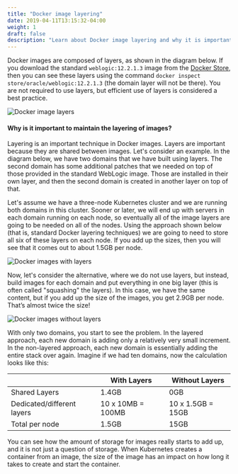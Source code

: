 ```yaml
---
title: "Docker image layering"
date: 2019-04-11T13:15:32-04:00
weight: 1
draft: false
description: "Learn about Docker image layering and why it is important."
---
```



Docker images are composed of layers, as shown in the diagram below.  If you download
the standard `weblogic:12.2.1.3` image from the [Docker Store](https://hub.docker.com/_/oracle-weblogic-server-12c),
then you can see these layers using the command  `docker inspect store/oracle/weblogic:12.2.1.3`
(the domain layer will not be there).  You are not required to use layers, but
efficient use of layers is considered a best practice.

![Docker image layers](/weblogic-kubernetes-operator/images/layers.png)

#### Why is it important to maintain the layering of images?

Layering is an important technique in Docker images.  Layers are important because they
are shared between images.  Let's consider an example.  In the diagram below, we have
two domains that we have built using layers.  The second domain has some additional
patches that we needed on top of those provided in the standard WebLogic image.  Those
are installed in their own layer, and then the second domain is created in another
layer on top of that.

Let's assume we have a three-node Kubernetes cluster and we are running both domains
in this cluster.  Sooner or later, we will end up with servers in each domain running
on each node, so eventually all of the image layers are going to be needed on all of
the nodes.  Using the approach shown below (that is, standard Docker layering techniques)
we are going to need to store all six of these layers on each node.  If you add up the
sizes, then you will see that it comes out to about 1.5GB per node.

![Docker images with layers](/weblogic-kubernetes-operator/images/more-layers.png)

Now, let's consider the alternative, where we do not use layers, but instead,
build images for each domain and put everything in one big layer (this is often
called "squashing" the layers).  In this case, we have the same content, but if
you add up the size of the images, you get 2.9GB per node. That’s almost twice the size!

![Docker images without layers](/weblogic-kubernetes-operator/images/no-layers.png)

With only two domains, you start to see the problem.  In the layered approach, each
new domain is adding only a relatively very small increment.  In the non-layered
approach, each new domain is essentially adding the entire stack over again.  Imagine
if we had ten domains, now the calculation looks like this:

|                            | With Layers       | Without Layers    |
| -------------------------- | ----------------- | ----------------- |
| Shared Layers              | 1.4GB             | 0GB               |
| Dedicated/different layers | 10 x 10MB = 100MB | 10 x 1.5GB = 15GB |
| Total per node             | 1.5GB             | 15GB              |


You can see how the amount of storage for images really starts to add up, and it
is not just a question of storage.  When Kubernetes creates a container from an
image, the size of the image has an impact on how long it takes to create and
start the container.
